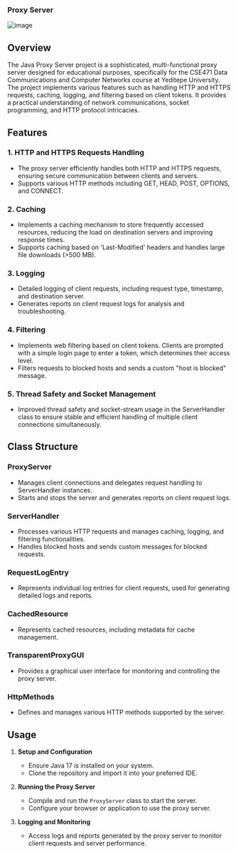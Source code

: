 ### Proxy Server

![image](https://github.com/Pegasushi30/Proxy-Project/assets/121224269/7cd1e025-7e9b-4865-9fbe-acb6eb93b405)

## Overview

The Java Proxy Server project is a sophisticated, multi-functional proxy server designed for educational purposes, specifically for the CSE471 Data Communications and Computer Networks course at Yeditepe University. The project implements various features such as handling HTTP and HTTPS requests, caching, logging, and filtering based on client tokens. It provides a practical understanding of network communications, socket programming, and HTTP protocol intricacies.

## Features

### 1. HTTP and HTTPS Requests Handling
- The proxy server efficiently handles both HTTP and HTTPS requests, ensuring secure communication between clients and servers.
- Supports various HTTP methods including GET, HEAD, POST, OPTIONS, and CONNECT.

### 2. Caching
- Implements a caching mechanism to store frequently accessed resources, reducing the load on destination servers and improving response times.
- Supports caching based on 'Last-Modified' headers and handles large file downloads (>500 MB).

### 3. Logging
- Detailed logging of client requests, including request type, timestamp, and destination server.
- Generates reports on client request logs for analysis and troubleshooting.

### 4. Filtering
- Implements web filtering based on client tokens. Clients are prompted with a simple login page to enter a token, which determines their access level.
- Filters requests to blocked hosts and sends a custom "host is blocked" message.

### 5. Thread Safety and Socket Management
- Improved thread safety and socket-stream usage in the ServerHandler class to ensure stable and efficient handling of multiple client connections simultaneously.

## Class Structure

### ProxyServer
- Manages client connections and delegates request handling to ServerHandler instances.
- Starts and stops the server and generates reports on client request logs.

### ServerHandler
- Processes various HTTP requests and manages caching, logging, and filtering functionalities.
- Handles blocked hosts and sends custom messages for blocked requests.

### RequestLogEntry
- Represents individual log entries for client requests, used for generating detailed logs and reports.

### CachedResource
- Represents cached resources, including metadata for cache management.

### TransparentProxyGUI
- Provides a graphical user interface for monitoring and controlling the proxy server.

### HttpMethods
- Defines and manages various HTTP methods supported by the server.

## Usage

1. **Setup and Configuration**
   - Ensure Java 17 is installed on your system.
   - Clone the repository and import it into your preferred IDE.

2. **Running the Proxy Server**
   - Compile and run the `ProxyServer` class to start the server.
   - Configure your browser or application to use the proxy server.

3. **Logging and Monitoring**
   - Access logs and reports generated by the proxy server to monitor client requests and server performance.
